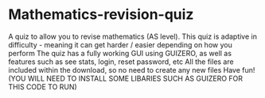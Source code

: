 # Mathematics-revision-quiz
A quiz to allow you to revise mathematics (AS level). This quiz is adaptive in difficulty - meaning it can get harder / easier depending on how you perform
The quiz has a fully working GUI using GUIZERO, as well as features such as see stats, login, reset password, etc
All the files are included within the download, so no need to create any new files
Have fun!
(YOU WILL NEED TO INSTALL SOME LIBARIES SUCH AS GUIZERO FOR THIS CODE TO RUN)
